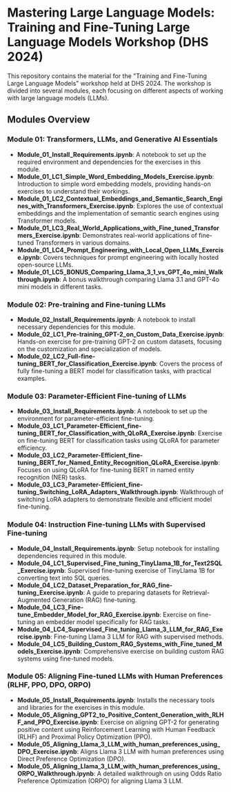 # Mastering Large Language Models: Training and Fine-Tuning Large Language Models Workshop (DHS 2024)

This repository contains the material for the "Training and Fine-Tuning Large Language Models" workshop held at DHS 2024. The workshop is divided into several modules, each focusing on different aspects of working with large language models (LLMs).

## Modules Overview

### Module 01: Transformers, LLMs, and Generative AI Essentials

- **Module_01_Install_Requirements.ipynb**: A notebook to set up the required environment and dependencies for the exercises in this module.
- **Module_01_LC1_Simple_Word_Embedding_Models_Exercise.ipynb**: Introduction to simple word embedding models, providing hands-on exercises to understand their workings.
- **Module_01_LC2_Contextual_Embeddings_and_Semantic_Search_Engines_with_Transformers_Exercise.ipynb**: Explores the use of contextual embeddings and the implementation of semantic search engines using Transformer models.
- **Module_01_LC3_Real_World_Applications_with_Fine_tuned_Transformers_Exercise.ipynb**: Demonstrates real-world applications of fine-tuned Transformers in various domains.
- **Module_01_LC4_Prompt_Engineering_with_Local_Open_LLMs_Exercise.ipynb**: Covers techniques for prompt engineering with locally hosted open-source LLMs.
- **Module_01_LC5_BONUS_Comparing_Llama_3_1_vs_GPT_4o_mini_Walkthrough.ipynb**: A bonus walkthrough comparing Llama 3.1 and GPT-4o mini models in different tasks.

### Module 02: Pre-training and Fine-tuning LLMs

- **Module_02_Install_Requirements.ipynb**: A notebook to install necessary dependencies for this module.
- **Module_02_LC1_Pre-training_GPT-2_on_Custom_Data_Exercise.ipynb**: Hands-on exercise for pre-training GPT-2 on custom datasets, focusing on the customization and specialization of models.
- **Module_02_LC2_Full-fine-tuning_BERT_for_Classification_Exercise.ipynb**: Covers the process of fully fine-tuning a BERT model for classification tasks, with practical examples.

### Module 03: Parameter-Efficient Fine-tuning of LLMs

- **Module_03_Install_Requirements.ipynb**: A notebook to set up the environment for parameter-efficient fine-tuning.
- **Module_03_LC1_Parameter-Efficient_fine-tuning_BERT_for_Classification_with_QLoRA_Exercise.ipynb**: Exercise on fine-tuning BERT for classification tasks using QLoRA for parameter efficiency.
- **Module_03_LC2_Parameter-Efficient_fine-tuning_BERT_for_Named_Entity_Recognition_QLoRA_Exercise.ipynb**: Focuses on using QLoRA for fine-tuning BERT in named entity recognition (NER) tasks.
- **Module_03_LC3_Parameter-Efficient_fine-tuning_Switching_LoRA_Adapters_Walkthrough.ipynb**: Walkthrough of switching LoRA adapters to demonstrate flexible and efficient model fine-tuning.

### Module 04: Instruction Fine-tuning LLMs with Supervised Fine-tuning

- **Module_04_Install_Requirements.ipynb**: Setup notebook for installing dependencies required in this module.
- **Module_04_LC1_Supervised_Fine_tuning_TinyLlama_1B_for_Text2SQL_Exercise.ipynb**: Supervised fine-tuning exercise of TinyLlama 1B for converting text into SQL queries.
- **Module_04_LC2_Dataset_Preparation_for_RAG_fine-tuning_Exercise.ipynb**: A guide to preparing datasets for Retrieval-Augmented Generation (RAG) fine-tuning.
- **Module_04_LC3_Fine-tune_Embedder_Model_for_RAG_Exercise.ipynb**: Exercise on fine-tuning an embedder model specifically for RAG tasks.
- **Module_04_LC4_Supervised_Fine_tuning_Llama_3_LLM_for_RAG_Exercise.ipynb**: Fine-tuning Llama 3 LLM for RAG with supervised methods.
- **Module_04_LC5_Building_Custom_RAG_Systems_with_Fine_tuned_Models_Exercise.ipynb**: Comprehensive exercise on building custom RAG systems using fine-tuned models.

### Module 05: Aligning Fine-tuned LLMs with Human Preferences (RLHF, PPO, DPO, ORPO)

- **Module_05_Install_Requirements.ipynb**: Installs the necessary tools and libraries for the exercises in this module.
- **Module_05_Aligning_GPT2_to_Positive_Content_Generation_with_RLHF_and_PPO_Exercise.ipynb**: Exercise on aligning GPT-2 for generating positive content using Reinforcement Learning with Human Feedback (RLHF) and Proximal Policy Optimization (PPO).
- **Module_05_Aligning_Llama_3_LLM_with_human_preferences_using_DPO_Exercise.ipynb**: Aligns Llama 3 LLM with human preferences using Direct Preference Optimization (DPO).
- **Module_05_Aligning_Llama_3_LLM_with_human_preferences_using_ORPO_Walkthrough.ipynb**: A detailed walkthrough on using Odds Ratio Preference Optimization (ORPO) for aligning Llama 3 LLM.


